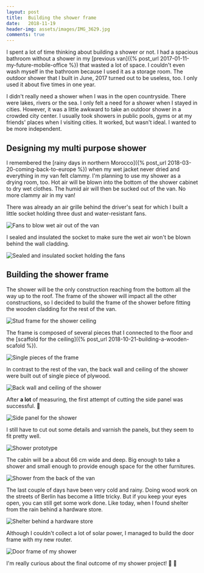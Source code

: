 ```yaml
---
layout: post
title:  Building the shower frame
date:   2018-11-19
header-img: assets/images/IMG_3629.jpg
comments: true
---
```


I spent a lot of time thinking about building a shower or not. I had a spacious bathroom without a shower in my [previous van]({% post_url 2017-01-11-my-future-mobile-office %}) that wasted a lot of space. I couldn't even wash myself in the bathroom because I used it as a storage room. The outdoor shower that I built in June, 2017 turned out to be useless, too. I only used it about five times in one year.

I didn't really need a shower when I was in the open countryside. There were lakes, rivers or the sea. I only felt a need for a shower when I stayed in cities. However, it was a little awkward to take an outdoor shower in a crowded city center. I usually took showers in public pools, gyms or at my friends' places when I visiting cities. It worked, but wasn't ideal. I wanted to be more independent.

## Designing my multi purpose shower

I remembered the [rainy days in northern Morocco]({% post_url 2018-03-20-coming-back-to-europe %}) when my wet jacket never dried and everything in my van felt clammy. I'm planning to use my shower as a drying room, too. Hot air will be blown into the bottom of the shower cabinet to dry wet clothes. The humid air will then be sucked out of the van. No more clammy air in my van!

There was already an air grille behind the driver's seat for which I built a little socket holding three dust and water-resistant fans.

![Fans to blow wet air out of the van](/assets/images/IMG_3465.jpg)

I sealed and insulated the socket to make sure the wet air won't be blown behind the wall cladding.

![Sealed and insulated socket holding the fans](/assets/images/IMG_3546.jpg)

## Building the shower frame

The shower will be the only construction reaching from the bottom all the way up to the roof. The frame of the shower will impact all the other constructions, so I decided to build the frame of the shower before fitting the wooden cladding for the rest of the van.

![Stud frame for the shower ceiling](/assets/images/IMG_3543.jpg)

The frame is composed of several pieces that I connected to the floor and the [scaffold for the ceiling]({% post_url 2018-10-21-building-a-wooden-scafold %}).

![Single pieces of the frame](/assets/images/IMG_3590.jpg)

In contrast to the rest of the van, the back wall and ceiling of the shower were built out of single piece of plywood.

![Back wall and ceiling of the shower](/assets/images/IMG_3571.jpg)

After **a lot** of measuring, the first attempt of cutting the side panel was successful. :tada:

![Side panel for the shower](/assets/images/IMG_3606.jpg)

I still have to cut out some details and varnish the panels, but they seem to fit pretty well.

![Shower prototype](/assets/images/IMG_3610.jpg)

The cabin will be a about 66 cm wide and deep. Big enough to take a shower and small enough to provide enough space for the other furnitures.

![Shower from the back of the van](/assets/images/IMG_3629.jpg)

The last couple of days have been very cold and rainy. Doing wood work on the streets of Berlin has become a little tricky. But if you keep your eyes open, you can still get some work done. Like today, when I found shelter from the rain behind a hardware store.

![Shelter behind a hardware store](/assets/images/IMG_3638.jpg)

Although I couldn't collect a lot of solar power, I managed to build the door frame with my new router.

![Door frame of my shower](/assets/images/IMG_3641.jpg)

I'm really curious about the final outcome of my shower project! :shower: :tada:
